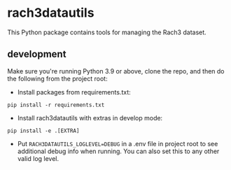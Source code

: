 # rach3datautils

This Python package contains tools for managing the Rach3 dataset.

## development
Make sure you're running Python 3.9 or above, clone the repo, and then do the 
following from the project root:

 - Install packages from requirements.txt:
```
pip install -r requirements.txt
```
 - Install rach3datautils with extras in develop mode:
```
pip install -e .[EXTRA]
```
 - Put ```RACH3DATAUTILS_LOGLEVEL=DEBUG``` in a .env file in project root 
   to see additional debug info when running. You can also set this to any 
   other valid log level.
